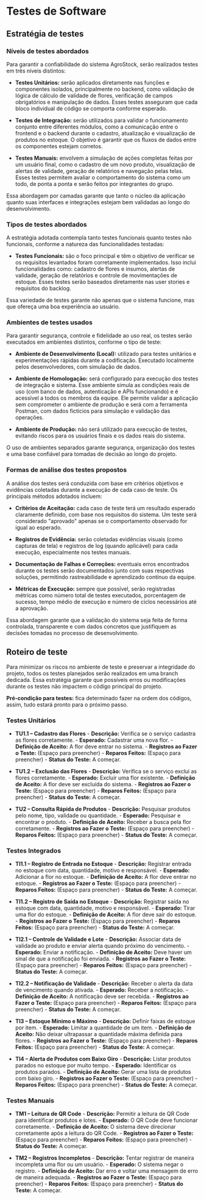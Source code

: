 # Testes de Software

## Estratégia de testes

### Níveis de testes abordados

Para garantir a confiabilidade do sistema AgroStock, serão realizados testes em três níveis distintos:

- **Testes Unitários:** serão aplicados diretamente nas funções e componentes isolados, principalmente no backend, como validação de lógica de cálculo de validade de flores, verificação de campos obrigatórios e manipulação de dados. Esses testes asseguram que cada bloco individual de código se comporta conforme esperado.

- **Testes de Integração:** serão utilizados para validar o funcionamento conjunto entre diferentes módulos, como a comunicação entre o frontend e o backend durante o cadastro, atualização e visualização de produtos no estoque. O objetivo é garantir que os fluxos de dados entre os componentes estejam corretos.

- **Testes Manuais:** envolvem a simulação de ações completas feitas por um usuário final, como o cadastro de um novo produto, visualização de alertas de validade, geração de relatórios e navegação pelas telas. Esses testes permitem avaliar o comportamento do sistema como um todo, de ponta a ponta e serão feitos por integrantes do grupo.

Essa abordagem por camadas garante que tanto o núcleo da aplicação quanto suas interfaces e integrações estejam bem validadas ao longo do desenvolvimento.

### Tipos de testes abordados

A estratégia adotada contempla tanto testes funcionais quanto testes não funcionais, conforme a natureza das funcionalidades testadas:

- **Testes Funcionais:** são o foco principal e têm o objetivo de verificar se os requisitos levantados foram corretamente implementados. Isso inclui funcionalidades como: cadastro de flores e insumos, alertas de validade, geração de relatórios e controle de movimentações de estoque. Esses testes serão baseados diretamente nas user stories e requisitos do backlog.

Essa variedade de testes garante não apenas que o sistema funcione, mas que ofereça uma boa experiência ao usuário.

### Ambientes de testes usados

Para garantir segurança, controle e fidelidade ao uso real, os testes serão executados em ambientes distintos, conforme o tipo de teste:

- **Ambiente de Desenvolvimento (Local):** utilizado para testes unitários e experimentações rápidas durante a codificação. Executado localmente pelos desenvolvedores, com simulação de dados.

- **Ambiente de Homologação:** será configurado para execução dos testes de integração e sistema. Esse ambiente simula as condições reais de uso (com banco de dados, autenticação e APIs funcionando) e é acessível a todos os membros da equipe. Ele permite validar a aplicação sem comprometer o ambiente de produção e será com a ferramenta Postman, com dados fictícios para simulação e validação das operações.

- **Ambiente de Produção:** não será utilizado para execução de testes, evitando riscos para os usuários finais e os dados reais do sistema.

O uso de ambientes separados garante segurança, organização dos testes e uma base confiável para tomadas de decisão ao longo do projeto.

### Formas de análise dos testes propostos

A análise dos testes será conduzida com base em critérios objetivos e evidências coletadas durante a execução de cada caso de teste. Os principais métodos adotados incluem:

- **Critérios de Aceitação:** cada caso de teste terá um resultado esperado claramente definido, com base nos requisitos do sistema. Um teste será considerado "aprovado" apenas se o comportamento observado for igual ao esperado.

- **Registros de Evidência:** serão coletadas evidências visuais (como capturas de tela) e registros de log (quando aplicável) para cada execução, especialmente nos testes manuais.

- **Documentação de Falhas e Correções:** eventuais erros encontrados durante os testes serão documentados junto com suas respectivas soluções, permitindo rastreabilidade e aprendizado contínuo da equipe.

- **Métricas de Execução:** sempre que possível, serão registradas métricas como número total de testes executados, porcentagem de sucesso, tempo médio de execução e número de ciclos necessários até a aprovação.

Essa abordagem garante que a validação do sistema seja feita de forma controlada, transparente e com dados concretos que justifiquem as decisões tomadas no processo de desenvolvimento.

## Roteiro de teste

Para minimizar os riscos no ambiente de teste e preservar a integridade do projeto, todos os testes planejados serão realizados em uma branch dedicada. Essa estratégia garante que possíveis erros ou modificações durante os testes não impactem o código principal do projeto.

**Pré-condição para testes:** fica determinado fazer na ordem dos códigos, assim, tudo estará pronto para o próximo passo.

### Testes Unitários

- **TU1.1 – Cadastro das Flores**
      - **Descrição:** Verifica se o serviço cadastra as flores corretamente.
      - **Esperado:** Cadastrar uma nova flor.
      - **Definição de Aceito:** A flor deve entrar no sistema.
      - **Registros ao Fazer o Teste:** (Espaço para preencher)
      - **Reparos Feitos:** (Espaço para preencher)
      - **Status do Teste:** A começar.

- **TU1.2 – Exclusão das Flores**
      - **Descrição:** Verifica se o serviço exclui as flores corretamente.
      - **Esperado:** Excluir uma flor existente.
      - **Definição de Aceito:** A flor deve ser excluída do sistema.
      - **Registros ao Fazer o Teste:** (Espaço para preencher)
      - **Reparos Feitos:** (Espaço para preencher)
      - **Status do Teste:** A começar.

- **TU2 – Consulta Rápida de Produtos**
      - **Descrição:** Pesquisar produtos pelo nome, tipo, validade ou quantidade.
      - **Esperado:** Pesquisar e encontrar o produto.
      - **Definição de Aceito:** Receber a busca pela flor corretamente.
      - **Registros ao Fazer o Teste:** (Espaço para preencher)
      - **Reparos Feitos:** (Espaço para preencher)
      - **Status do Teste:** A começar.

### Testes Integrados

- **TI1.1 – Registro de Entrada no Estoque**
      - **Descrição:** Registrar entrada no estoque com data, quantidade, motivo e responsável.
      - **Esperado:** Adicionar a flor no estoque.
      - **Definição de Aceito:** A flor deve entrar no estoque.
      - **Registros ao Fazer o Teste:** (Espaço para preencher)
      - **Reparos Feitos:** (Espaço para preencher)
      - **Status do Teste:** A começar.

- **TI1.2 – Registro de Saída no Estoque**
      - **Descrição:** Registrar saída no estoque com data, quantidade, motivo e responsável.
      - **Esperado:** Tirar uma flor do estoque.
      - **Definição de Aceito:** A flor deve sair do estoque.
      - **Registros ao Fazer o Teste:** (Espaço para preencher)
      - **Reparos Feitos:** (Espaço para preencher)
      - **Status do Teste:** A começar.

- **TI2.1 – Controle de Validade e Lote**
      - **Descrição:** Associar data de validade ao produto e enviar alerta quando próximo do vencimento.
      - **Esperado:** Enviar a notificação.
      - **Definição de Aceito:** Deve haver um sinal de que a notificação foi enviada.
      - **Registros ao Fazer o Teste:** (Espaço para preencher)
      - **Reparos Feitos:** (Espaço para preencher)
      - **Status do Teste:** A começar.

- **TI2.2 – Notificação de Validade**
      - **Descrição:** Receber o alerta da data de vencimento quando ativada.
      - **Esperado:** Receber a notificação.
      - **Definição de Aceito:** A notificação deve ser recebida.
      - **Registros ao Fazer o Teste:** (Espaço para preencher)
      - **Reparos Feitos:** (Espaço para preencher)
      - **Status do Teste:** A começar.

- **TI3 – Estoque Mínimo e Máximo**
      - **Descrição:** Definir faixas de estoque por item.
      - **Esperado:** Limitar a quantidade de um item.
      - **Definição de Aceito:** Não deixar ultrapassar a quantidade máxima definida para flores.
      - **Registros ao Fazer o Teste:** (Espaço para preencher)
      - **Reparos Feitos:** (Espaço para preencher)
      - **Status do Teste:** A começar.

- **TI4 – Alerta de Produtos com Baixo Giro**
      - **Descrição:** Listar produtos parados no estoque por muito tempo.
      - **Esperado:** Identificar os produtos parados.
      - **Definição de Aceito:** Gerar uma lista de produtos com baixo giro.
      - **Registros ao Fazer o Teste:** (Espaço para preencher)
      - **Reparos Feitos:** (Espaço para preencher)
      - **Status do Teste:** A começar.

### Testes Manuais

- **TM1 – Leitura de QR Code**
      - **Descrição:** Permitir a leitura de QR Code para identificar produtos e lotes.
      - **Esperado:** O QR Code deve funcionar corretamente.
      - **Definição de Aceito:** O sistema deve direcionar corretamente após a leitura do QR Code.
      - **Registros ao Fazer o Teste:** (Espaço para preencher)
      - **Reparos Feitos:** (Espaço para preencher)
      - **Status do Teste:** A começar.

- **TM2 – Registros Incompletos**
      - **Descrição:** Tentar registrar de maneira incompleta uma flor ou um usuário.
      - **Esperado:** O sistema negar o registro.
      - **Definição de Aceito:** Dar erro e voltar uma mensagem de erro de maneira adequada.
      - **Registros ao Fazer o Teste:** (Espaço para preencher)
      - **Reparos Feitos:** (Espaço para preencher)
      - **Status do Teste:** A começar.
